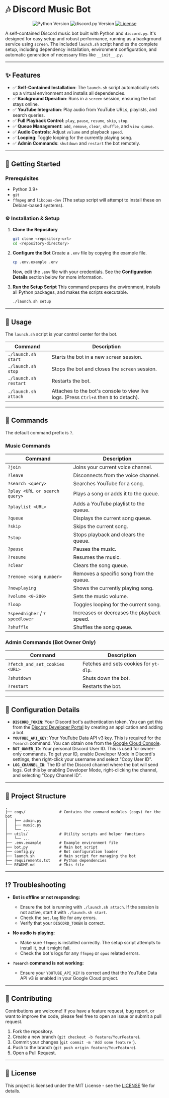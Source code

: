 # 🎶 Discord Music Bot

<p align="center">
  <img src="https://img.shields.io/badge/Python-3.9%2B-blue?style=for-the-badge&logo=python" alt="Python Version">
  <img src="https://img.shields.io/badge/discord.py-2.3.2-blue?style=for-the-badge&logo=discord" alt="discord.py Version">
  <a href="LICENSE"><img src="https://img.shields.io/badge/License-MIT-green?style=for-the-badge" alt="License"></a>
</p>

A self-contained Discord music bot built with Python and `discord.py`. It's designed for easy setup and robust performance, running as a background service using `screen`. The included `launch.sh` script handles the complete setup, including dependency installation, environment configuration, and automatic generation of necessary files like `__init__.py`.

---

## ✨ Features

- ✅ **Self-Contained Installation**: The `launch.sh` script automatically sets up a virtual environment and installs all dependencies.
- ✅ **Background Operation**: Runs in a `screen` session, ensuring the bot stays online.
- ✅ **YouTube Integration**: Play audio from YouTube URLs, playlists, and search queries.
- ✅ **Full Playback Control**: `play`, `pause`, `resume`, `skip`, `stop`.
- ✅ **Queue Management**: `add`, `remove`, `clear`, `shuffle`, and `view queue`.
- ✅ **Audio Controls**: Adjust `volume` and playback `speed`.
- ✅ **Looping**: Toggle looping for the currently playing song.
- ✅ **Admin Commands**: `shutdown` and `restart` the bot remotely.

---

## 🚀 Getting Started

### Prerequisites

- Python 3.9+
- `git`
- `ffmpeg` and `libopus-dev` (The setup script will attempt to install these on Debian-based systems).

### ⚙️ Installation & Setup

1.  **Clone the Repository**
    ```bash
    git clone <repository-url>
    cd <repository-directory>
    ```

2.  **Configure the Bot**
    Create a `.env` file by copying the example file.
    ```bash
    cp .env.example .env
    ```
    Now, edit the `.env` file with your credentials. See the **Configuration Details** section below for more information.

3.  **Run the Setup Script**
    This command prepares the environment, installs all Python packages, and makes the scripts executable.
    ```bash
    ./launch.sh setup
    ```

---

## 🤖 Usage

The `launch.sh` script is your control center for the bot.

| Command               | Description                                                              |
| --------------------- | ------------------------------------------------------------------------ |
| `./launch.sh start`   | Starts the bot in a new `screen` session.                                |
| `./launch.sh stop`    | Stops the bot and closes the `screen` session.                           |
| `./launch.sh restart` | Restarts the bot.                                                        |
| `./launch.sh attach`  | Attaches to the bot's console to view live logs. (Press `Ctrl+A` then `D` to detach). |

---

## 🎵 Commands

The default command prefix is `?`.

### Music Commands

| Command                          | Description                                      |
| -------------------------------- | ------------------------------------------------ |
| `?join`                          | Joins your current voice channel.                |
| `?leave`                         | Disconnects from the voice channel.              |
| `?search <query>`                | Searches YouTube for a song.                     |
| `?play <URL or search query>`    | Plays a song or adds it to the queue.            |
| `?playlist <URL>`                | Adds a YouTube playlist to the queue.            |
| `?queue`                         | Displays the current song queue.                 |
| `?skip`                          | Skips the current song.                          |
| `?stop`                          | Stops playback and clears the queue.             |
| `?pause`                         | Pauses the music.                                |
| `?resume`                        | Resumes the music.                               |
| `?clear`                         | Clears the song queue.                           |
| `?remove <song number>`          | Removes a specific song from the queue.          |
| `?nowplaying`                    | Shows the currently playing song.                |
| `?volume <0-200>`                | Sets the music volume.                           |
| `?loop`                          | Toggles looping for the current song.            |
| `?speedhigher` / `?speedlower`   | Increases or decreases the playback speed.       |
| `?shuffle`                       | Shuffles the song queue.                         |

### Admin Commands (Bot Owner Only)

| Command                             | Description                                      |
| ----------------------------------- | ------------------------------------------------ |
| `?fetch_and_set_cookies <URL>`      | Fetches and sets cookies for `yt-dlp`.           |
| `?shutdown`                         | Shuts down the bot.                              |
| `?restart`                          | Restarts the bot.                                |

---

## 🔧 Configuration Details

-   **`DISCORD_TOKEN`**: Your Discord bot's authentication token. You can get this from the [Discord Developer Portal](https://discord.com/developers/applications) by creating an application and adding a bot.
-   **`YOUTUBE_API_KEY`**: Your YouTube Data API v3 key. This is required for the `?search` command. You can obtain one from the [Google Cloud Console](https://console.cloud.google.com/apis/library/youtube.googleapis.com).
-   **`BOT_OWNER_ID`**: Your personal Discord User ID. This is used for owner-only commands. To get your ID, enable Developer Mode in Discord's settings, then right-click your username and select "Copy User ID".
-   **`LOG_CHANNEL_ID`**: The ID of the Discord channel where the bot will send logs. Get this by enabling Developer Mode, right-clicking the channel, and selecting "Copy Channel ID".

---

## 📁 Project Structure

```
.
├── cogs/               # Contains the command modules (cogs) for the bot
│   ├── admin.py
│   ├── music.py
│   └── ...
├── utils/              # Utility scripts and helper functions
│   └── ...
├── .env.example        # Example environment file
├── bot.py              # Main bot script
├── config.py           # Bot configuration loader
├── launch.sh           # Main script for managing the bot
├── requirements.txt    # Python dependencies
└── README.md           # This file
```

---

## ⁉️ Troubleshooting

-   **Bot is offline or not responding:**
    -   Ensure the bot is running with `./launch.sh attach`. If the session is not active, start it with `./launch.sh start`.
    -   Check the `bot.log` file for any errors.
    -   Verify that your `DISCORD_TOKEN` is correct.

-   **No audio is playing:**
    -   Make sure `ffmpeg` is installed correctly. The setup script attempts to install it, but it might fail.
    -   Check the bot's logs for any `ffmpeg` or `opus` related errors.

-   **`?search` command is not working:**
    -   Ensure your `YOUTUBE_API_KEY` is correct and that the YouTube Data API v3 is enabled in your Google Cloud project.

---

## 🤝 Contributing

Contributions are welcome! If you have a feature request, bug report, or want to improve the code, please feel free to open an issue or submit a pull request.

1.  Fork the repository.
2.  Create a new branch (`git checkout -b feature/YourFeature`).
3.  Commit your changes (`git commit -m 'Add some feature'`).
4.  Push to the branch (`git push origin feature/YourFeature`).
5.  Open a Pull Request.

---

## 📜 License

This project is licensed under the MIT License - see the [LICENSE](LICENSE) file for details.
